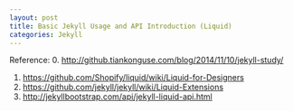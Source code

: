 ```yaml
---
layout: post
title: Basic Jekyll Usage and API Introduction (Liquid)
categories: Jekyll
---
```


Reference:
0. http://github.tiankonguse.com/blog/2014/11/10/jekyll-study/
1. https://github.com/Shopify/liquid/wiki/Liquid-for-Designers
2. https://github.com/jekyll/jekyll/wiki/Liquid-Extensions
3. http://jekyllbootstrap.com/api/jekyll-liquid-api.html


